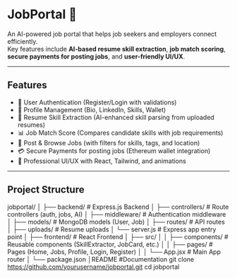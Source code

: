 # JobPortal 🚀

An AI-powered job portal that helps job seekers and employers connect efficiently.  
Key features include **AI-based resume skill extraction**, **job match scoring**, **secure payments for posting jobs**, and **user-friendly UI/UX**.

---

## Features

- 👤 User Authentication (Register/Login with validations)
- 🧾 Profile Management (Bio, LinkedIn, Skills, Wallet)
- 📄 Resume Skill Extraction (AI-enhanced skill parsing from uploaded resumes)
- 📊 Job Match Score (Compares candidate skills with job requirements)
- 💼 Post & Browse Jobs (with filters for skills, tags, and location)
- 💳 Secure Payments for posting jobs (Ethereum wallet integration)
- 🎨 Professional UI/UX with React, Tailwind, and animations

---

##  Project Structure
jobportal/
│
├── backend/ # Express.js Backend
│ ├── controllers/ # Route controllers (auth, jobs, AI)
│ ├── middleware/ # Authentication middleware
│ ├── models/ # MongoDB models (User, Job)
│ ├── routes/ # API routes
│ ├── uploads/ # Resume uploads
│ └── server.js # Express app entry point
│
├── frontend/ # React Frontend
│ ├── src/
│ │ ├── components/ # Reusable components (SkillExtractor, JobCard, etc.)
│ │ ├── pages/ # Pages (Home, Jobs, Profile, Login, Register)
│ │ └── App.jsx # Main App router
│ └── package.json
│README 
#Documentation
git clone https://github.com/yourusername/jobportal.git
cd jobportal
